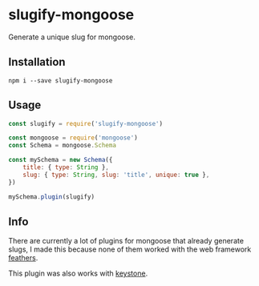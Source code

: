 # slugify-mongoose
Generate a unique slug for mongoose.


## Installation
```
npm i --save slugify-mongoose
```

## Usage
``` js
const slugify = require('slugify-mongoose')

const mongoose = require('mongoose')
const Schema = mongoose.Schema

const mySchema = new Schema({
	title: { type: String },
	slug: { type: String, slug: 'title', unique: true },
})

mySchema.plugin(slugify)
```

## Info
There are currently a lot of plugins for mongoose that already generate slugs,
I made this because none of them worked with the web framework [feathers](https://feathersjs.com/).

This plugin was also works with [keystone](http://keystonejs.com/).

